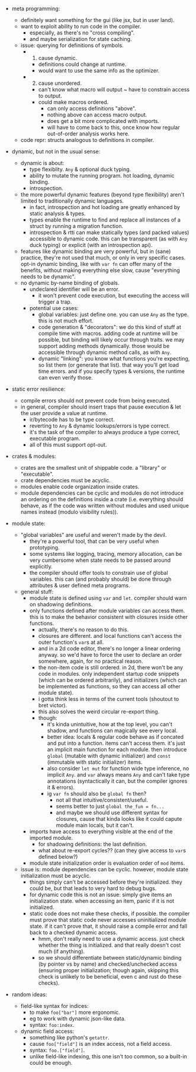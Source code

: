 
- meta programming:
    - definitely want something for the gui (like jsx, but in user land).
    - want to exploit ability to run code in the compiler.
        - especially, as there's no "cross compiling".
        - and maybe serialization for state caching.
    - issue: querying for definitions of symbols.
        - 1) cause dynamic.
            - definitions could change at runtime.
            - would want to use the same info as the optimizer.
        - 2) cause unordered.
            - can't know what macro will output ~ have to constrain access to output.
            - could make macros ordered.
                - can only access definitions "above".
                - nothing above can access macro output.
                - does get a bit more complicated with imports.
                - will have to come back to this, once know how regular out-of-order analysis works here.
    - code repr: structs analogous to definitions in compiler.

- dynamic, but not in the usual sense:
    - dynamic is about:
        - type flexiblity. `Any` & optional duck typing.
        - ability to mutate the running program. hot loading, dynamic binding.
        - introspection.
    - the more powerful dynamic features (beyond type flexibility) aren't limited to traditionally dynamic languages.
        - in fact, introspection and hot loading are greatly enhanced by static analysis & types.
        - types enable the runtime to find and replace all instances of a struct by running a migration function.
        - introspection & rtti can make statically types (and packed values) accessible to dynamic code. this can be transparent (as with `Any` duck typing) or explicit (with an introspection api).
    - features like dynamic binding are very powerful, but in (sane) practice, they're not used that much, or only in very specific cases. opt-in dynamic binding, like with `var fn` can offer many of the benefits, without making everything else slow, cause "everything needs to be dynamic".
    - no dynamic by-name binding of globals.
        - undeclared identifier will be an error.
            - it won't prevent code execution, but executing the access will trigger a trap.
        - potential use cases:
            - global variables: just define one. you can use `Any` as the type. this is not much effort.
            - code generation & "decorators": we do this kind of stuff at compile time with macros. adding code at runtime will be possible, but binding will likely occur through traits. we may support adding methods dynamically. those would be accessible through dynamic method calls, as with `Any`.
            - dynamic "linking": you know what functions you're expecting, so list them (or generate that list). that way you'll get load time errors. and if you specify types & versions, the runtime can even verify those.

- static error resilience:
    - compile errors should not prevent code from being executed.
    - in general, compiler should insert traps that pause execution & let the user provide a value at runtime.
        - ir/bytecode has to be type correct.
        - reverting to `Any` & dynamic lookups/errors is type correct.
        - it's the task of the compiler to always produce a type correct, executable program.
        - all of this must support opt-out.

- crates & modules:
    - crates are the smallest unit of shippable code. a "library" or "executable".
    - crate dependencies must be acyclic.
    - modules enable code organization inside crates.
    - module dependencies can be cyclic and modules do not introduce an ordering on the definitions inside a crate (i.e. everything should behave, as if the code was written without modules and used unique names instead (modulo visibility rules)).

- module state:
    - "global variables" are useful and weren't made by the devil.
        - they're a powerful tool, that can be very useful when prototyping.
        - some systems like logging, tracing, memory allocation, can be very cumbersome when state needs to be passed around explicitly.
        - the compiler should offer tools to constrain use of global variables. this can (and probably should) be done through attributes & user defined meta programs.
    - general stuff:
        - module state is defined using `var` and `let`. compiler should warn on shadowing definitions.
        - only functions defined after module variables can access them. this is to make the behavior consistent with closures inside other functions.
            - actually, there's no reason to do this.
            - closures are different. and local functions can't access the outer function's `var`s at all.
            - and in a 2d code editor, there's no longer a linear ordering anyway. so we'd have to force the user to declare an order somewhere, again, for no practical reason.
            - the non-item code is still ordered. in 2d, there won't be any code in modules. only independent startup code snippets (which can be ordered arbitrarily), and initializers (which can be implemented as functions, so they can access all other module state).
            - i gotta think less in terms of the current tools (shoutout to bret victor).
            - this also solves the weird circular re-export thing.
            - though:
                - it's kinda unintuitive, how at the top level, you can't shadow, and functions can magically see every local.
                - better idea: locals & regular code behave as if concated and put into a function. items can't access them. it's just an implicit main function for each module. then introduce `global` (mutable with dynamic initializer) and `const` (immutable with static initializer) items.
                - also consider `let mut` for function wide type inference, no implicit `Any`. and `var` always means `Any` and can't take type annotations (syntactically it can, but the compiler ignores it & errors).
                - ig `var fn` should also be `global fn` then?
                    - not all that intuitive/consistent/useful.
                    - seems better to just `global the_fun = fn...`
                    - and maybe we should use different syntax for closures, cause that kinda looks like it could capute module main locals, but it can't.
        - imports have access to everything visible at the end of the imported module.
            - for shadowing definitions: the last definition.
            - what about re-export cycles?? (can they give access to `var`s defined below?)
        - module state initialization order is evaluation order of `mod` items.
    - issue is: module dependencies can be cyclic. however, module state initialization must be acyclic.
        - things simply can't be accessed before they're initialized. they could be, but that leads to very hard to debug bugs.
        - for dynamic code this is not an issue: simply give items an initialization state. when accessing an item, panic if it is not initialized.
        - static code does not make these checks, if possible. the compiler must prove that static code never accesses uninitialized module state. if it can't prove that, it should raise a compile error and fall back to a checked dynamic access.
            - hmm, don't really need to use a dynamic access. just check whether the thing is initialized. and that really doesn't cost much (if anything).
            - so we should differentiate between static/dynamic binding (by pointer vs by name) and checked/unchecked access (ensuring proper initialization; though again, skipping this check is unlikely to be beneficial, even c and rust do these checks).


- random ideas:
    - field-like syntax for indices:
        - to make `foo["bar"]` more ergonomic.
        - eg to work with dynamic json-like data.
        - syntax: `foo:index`.
    - dynamic field access:
        - something like python's `getattr`.
        - cause `foo["field"]` is an index access, not a field access.
        - syntax: `foo.["field"]`.
        - unlike field-like indexing, this one isn't too common, so a built-in could be enough.

